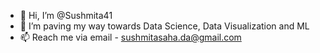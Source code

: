 - 👋 Hi, I’m @Sushmita41
- 👀 I’m paving my way towards Data Science, Data Visualization and ML
- 📫 Reach me via email - sushmitasaha.da@gmail.com

<!---
Sushmita41/Sushmita41 is a ✨ special ✨ repository because its `README.md` (this file) appears on your GitHub profile.
You can click the Preview link to take a look at your changes.
--->
